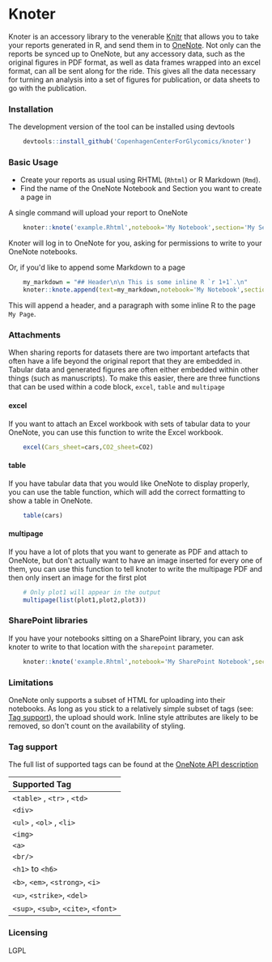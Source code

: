 # Knoter

Knoter is an accessory library to the venerable [Knitr](https://github.com/yihui/knitr) that allows you to take your reports generated in R, and send them in to [OneNote](http://www.onenote.com/). Not only can the reports be synced up to OneNote, but any accessory data, such as the original figures in PDF format, as well as data frames wrapped into an excel format, can all be sent along for the ride. This gives all the data necessary for turning an analysis into a set of figures for publication, or data sheets to go with the publication.

### Installation

The development version of the tool can be installed using devtools

```R
    devtools::install_github('CopenhagenCenterForGlycomics/knoter')
```

### Basic Usage

  - Create your reports as usual using RHTML (`Rhtml`) or R Markdown (`Rmd`).
  - Find the name of the OneNote Notebook and Section you want to create a page in

A single command will upload your report to OneNote

```R
    knoter::knote('example.Rhtml',notebook='My Notebook',section='My Section')
```

Knoter will log in to OneNote for you, asking for permissions to write to your OneNote notebooks.

Or, if you'd like to append some Markdown to a page

```R
    my_markdown = "## Header\n\n This is some inline R `r 1+1`.\n"
    knoter::knote.append(text=my_markdown,notebook='My Notebook',section='My Section',page='My Page')
```

This will append a header, and a paragraph with some inline R to the page `My Page`.

### Attachments

When sharing reports for datasets there are two important artefacts that often have a life beyond the
original report that they are embedded in. Tabular data and generated figures are often either embedded
within other things (such as manuscripts). To make this easier, there are three functions that can be
used within a code block, `excel`, `table` and `multipage`

#### excel

If you want to attach an Excel workbook with sets of tabular data to your OneNote, you can use this function
to write the Excel workbook.

```R
	excel(Cars_sheet=cars,CO2_sheet=CO2)
```

#### table

If you have tabular data that you would like OneNote to display properly, you can use the table function, which
will add the correct formatting to show a table in OneNote.

```R
	table(cars)
```

#### multipage

If you have a lot of plots that you want to generate as PDF and attach to OneNote, but don't actually want to
have an image inserted for every one of them, you can use this function to tell knoter to write the multipage PDF
and then only insert an image for the first plot

```R
	# Only plot1 will appear in the output
	multipage(list(plot1,plot2,plot3))
```


### SharePoint libraries

If you have your notebooks sitting on a SharePoint library, you can ask knoter to write to that location with the
`sharepoint` parameter.

```R
	knoter::knote('example.Rhtml',notebook='My SharePoint Notebook',section='My Section',sharepoint="https://hostname.sharepoint.com/sites/MySite")
```

### Limitations

OneNote only supports a subset of HTML for uploading into their notebooks. As long as you stick to a relatively simple subset of tags (see: [Tag support](#Tags)), the upload should work. Inline style attributes are likely to be removed, so don't count on the availability of styling.


### <a name="Tags"></a> Tag support

The full list of supported tags can be found at the [OneNote API description](https://msdn.microsoft.com/en-us/library/office/dn575442.aspx)

|  Supported Tag                       |
|:-------------------------------------|
| `<table>` , `<tr>` , `<td>`          |
| `<div>`                              |
| `<ul>` , `<ol>` , `<li>`             |
| `<img>`                              |
| `<a>`                                |
| `<br/>`                              |
| `<h1>` to `<h6>`                     |
| `<b>`, `<em>`, `<strong>`, `<i>`     |
| `<u>`, `<strike>`, `<del>`           |
| `<sup>`, `<sub>`, `<cite>`, `<font>` |


### Licensing

LGPL